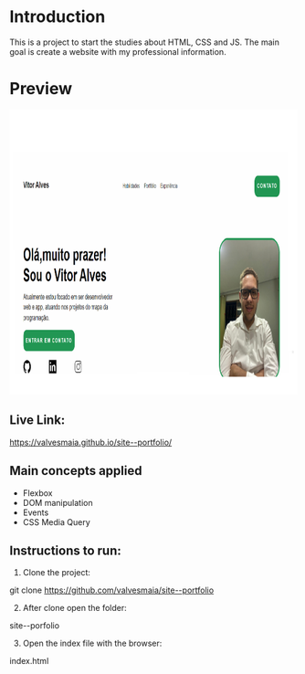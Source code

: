 # Introduction

This is a project to start the studies about HTML, CSS and JS.
The main goal is create a website with my professional information.

  # Preview

  <img src="https://github.com/valvesmaia/site--portfolio/blob/main/preview.png" height= "500"/>

## Live Link:

https://valvesmaia.github.io/site--portfolio/

## Main concepts applied

- Flexbox
- DOM manipulation
- Events
- CSS Media Query

## Instructions to run:

1. Clone the project:

git clone https://github.com/valvesmaia/site--portfolio

2. After clone open the folder:

site--porfolio

3. Open the index file with the browser:

index.html